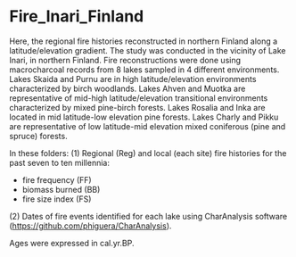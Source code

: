 # Fire_Inari_Finland
Here, the regional fire histories reconstructed in northern Finland along a latitude/elevation gradient. 
The study was conducted in the vicinity of Lake Inari, in northern Finland.  Fire reconstructions were done using macrocharcoal records from 8 lakes sampled in 4 different environments. Lakes Skaida and Purnu are in high latitude/elevation environments characterized by birch woodlands. Lakes Ahven and Muotka are representative of mid-high latitude/elevation transitional environments characterized by mixed pine-birch forests. Lakes Rosalia and Inka are located in mid latitude-low elevation pine forests. Lakes Charly and Pikku are representative of low latitude-mid elevation mixed coniferous (pine and spruce) forests. 

In these folders: 
(1) Regional (Reg) and local (each site) fire histories for the past seven to ten millennia: 
   - fire frequency (FF) 
   - biomass burned (BB)  
   - fire size index (FS)  

(2) Dates of fire events identified for each lake using CharAnalysis software (https://github.com/phiguera/CharAnalysis). 
   
Ages were expressed in cal.yr.BP. 

